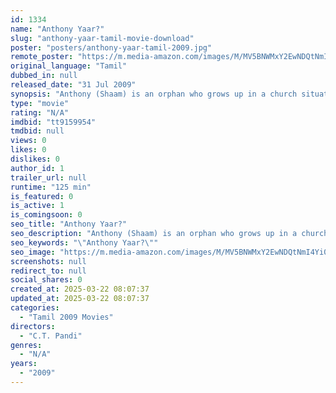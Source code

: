 ```yaml
---
id: 1334
name: "Anthony Yaar?"
slug: "anthony-yaar-tamil-movie-download"
poster: "posters/anthony-yaar-tamil-2009.jpg"
remote_poster: "https://m.media-amazon.com/images/M/MV5BNWMxY2EwNDQtNmI4Yi00NjFhLTljNGItNzBjMGI2MjMwNzUyXkEyXkFqcGdeQXVyMTA4NDIzMTY1._V1_SX300.jpg"
original_language: "Tamil"
dubbed_in: null
released_date: "31 Jul 2009"
synopsis: "Anthony (Shaam) is an orphan who grows up in a church situated in a coastal village near Tuticorin. The local priest (Rajesh) is his benefactor. Anthony is loving and caring towards the local fishermen and their families who are b..."
type: "movie"
rating: "N/A"
imdbid: "tt9159954"
tmdbid: null
views: 0
likes: 0
dislikes: 0
author_id: 1
trailer_url: null
runtime: "125 min"
is_featured: 0
is_active: 1
is_comingsoon: 0
seo_title: "Anthony Yaar?"
seo_description: "Anthony (Shaam) is an orphan who grows up in a church situated in a coastal village near Tuticorin. The local priest (Rajesh) is his benefactor. Anthony is loving and caring towards the local fishermen and their families who are b..."
seo_keywords: "\"Anthony Yaar?\""
seo_image: "https://m.media-amazon.com/images/M/MV5BNWMxY2EwNDQtNmI4Yi00NjFhLTljNGItNzBjMGI2MjMwNzUyXkEyXkFqcGdeQXVyMTA4NDIzMTY1._V1_SX300.jpg"
screenshots: null
redirect_to: null
social_shares: 0
created_at: 2025-03-22 08:07:37
updated_at: 2025-03-22 08:07:37
categories:
  - "Tamil 2009 Movies"
directors:
  - "C.T. Pandi"
genres:
  - "N/A"
years:
  - "2009"
---
```

